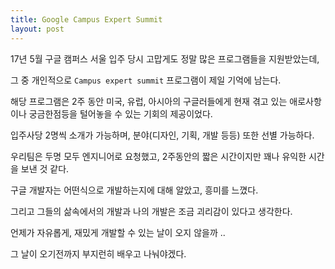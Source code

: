 ```yaml
---
title: Google Campus Expert Summit
layout: post
---
```


17년 5월 구글 캠퍼스 서울 입주 당시 고맙게도 정말 많은 프로그램들을 지원받았는데,

그 중 개인적으로 `Campus expert summit` 프로그램이 제일 기억에 남는다.

해당 프로그램은 2주 동안 미국, 유럽, 아시아의 구글러들에게 현재 겪고 있는 애로사항이나 궁금한점등을 털어놓을 수 있는 기회의 제공이었다.

입주사당 2명씩 소개가 가능하며, 분야(디자인, 기획, 개발 등등) 또한 선별 가능하다.

우리팀은 두명 모두 엔지니어로 요청했고, 2주동안의 짧은 시간이지만 꽤나 유익한 시간을 보낸 것 같다.

구글 개발자는 어떤식으로 개발하는지에 대해 알았고, 흥미를 느꼈다.

그리고 그들의 삶속에서의 개발과 나의 개발은 조금 괴리감이 있다고 생각한다.

언제가 자유롭게, 재밌게 개발할 수 있는 날이 오지 않을까 ..

그 날이 오기전까지 부지런히 배우고 나눠야겠다.


